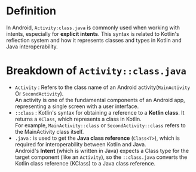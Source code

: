 # Definition
In Android, `Activity:class.java` is commonly used when working with intents, especially for **explicit intents**. 
This syntax is related to Kotlin's reflection system and how it represents classes and types in Kotlin and Java interoperability.

# Breakdown of `Activity::class.java`
- `Activity` : Refers to the class name of an Android activity(`MainActivity` Or `SecondActivity`).  
  An activity is one of the fundamental components of an Android app, representing a single screen with a user interface.
- `::class` : Kotlin's syntax for obtaining a reference to a **Kotlin class**.  It returns a `KClass`, which represents a class in Kotlin.  
  For example, `MainActivity::class` or `SecondActivity::class` refers to the MainActivity class itself.
- `.java` : is used to get the **Java class reference** (`Class<T>`), which is required for interoperability between Kotlin and Java.  
  Android's **Intent** (which is written in Java) expects a Class<T> type for the target component (like an `Activity`), so the `::class.java` converts the Kotlin class reference (KClass) to a Java class reference.
  
